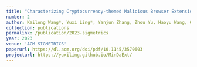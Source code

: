 ```yaml
---
title: "Characterizing Cryptocurrency-themed Malicious Browser Extensions"
number: 2
author: Kailong Wang*, Yuxi Ling*, Yanjun Zhang, Zhou Yu, Haoyu Wang, Guangdong Bai, Beng Chin Ooi, Jin Song Dong
collection: publications
permalink: /publication/2023-sigmetrics
year: 2023
venue: 'ACM SIGMETRICS'
paperurl: https://dl.acm.org/doi/pdf/10.1145/3570603
projecturl: https://yuxiling.github.io/MinDaExt/
---
```

